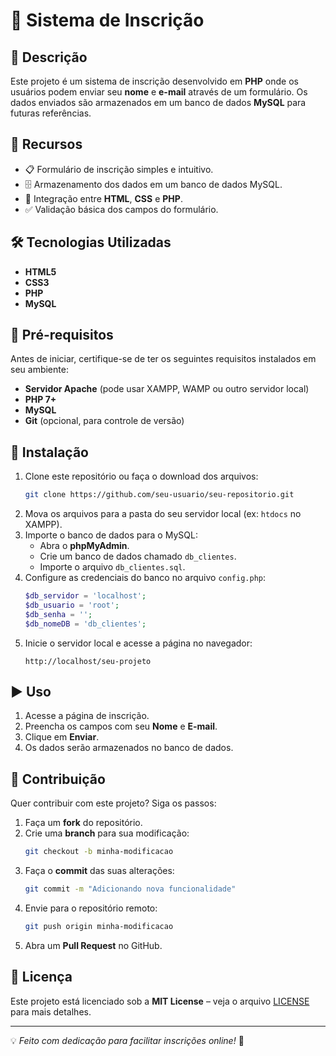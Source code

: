 # 📌 Sistema de Inscrição

## 📖 Descrição
Este projeto é um sistema de inscrição desenvolvido em **PHP** onde os usuários podem enviar seu **nome** e **e-mail** através de um formulário. Os dados enviados são armazenados em um banco de dados **MySQL** para futuras referências.

## 🚀 Recursos
- 📋 Formulário de inscrição simples e intuitivo.
- 🗄️ Armazenamento dos dados em um banco de dados MySQL.
- 🔗 Integração entre **HTML**, **CSS** e **PHP**.
- ✅ Validação básica dos campos do formulário.

## 🛠 Tecnologias Utilizadas
- **HTML5**
- **CSS3**
- **PHP**
- **MySQL**

## 📌 Pré-requisitos
Antes de iniciar, certifique-se de ter os seguintes requisitos instalados em seu ambiente:
- **Servidor Apache** (pode usar XAMPP, WAMP ou outro servidor local)
- **PHP 7+**
- **MySQL**
- **Git** (opcional, para controle de versão)

## 🔧 Instalação
1. Clone este repositório ou faça o download dos arquivos:
   ```sh
   git clone https://github.com/seu-usuario/seu-repositorio.git
   ```
2. Mova os arquivos para a pasta do seu servidor local (ex: `htdocs` no XAMPP).
3. Importe o banco de dados para o MySQL:
   - Abra o **phpMyAdmin**.
   - Crie um banco de dados chamado `db_clientes`.
   - Importe o arquivo `db_clientes.sql`.
4. Configure as credenciais do banco no arquivo `config.php`:
   ```php
   $db_servidor = 'localhost';
   $db_usuario = 'root';
   $db_senha = '';
   $db_nomeDB = 'db_clientes';
   ```
5. Inicie o servidor local e acesse a página no navegador:
   ```
   http://localhost/seu-projeto
   ```

## ▶️ Uso
1. Acesse a página de inscrição.
2. Preencha os campos com seu **Nome** e **E-mail**.
3. Clique em **Enviar**.
4. Os dados serão armazenados no banco de dados.

## 🤝 Contribuição
Quer contribuir com este projeto? Siga os passos:
1. Faça um **fork** do repositório.
2. Crie uma **branch** para sua modificação:
   ```sh
   git checkout -b minha-modificacao
   ```
3. Faça o **commit** das suas alterações:
   ```sh
   git commit -m "Adicionando nova funcionalidade"
   ```
4. Envie para o repositório remoto:
   ```sh
   git push origin minha-modificacao
   ```
5. Abra um **Pull Request** no GitHub.

## 📜 Licença
Este projeto está licenciado sob a **MIT License** – veja o arquivo [LICENSE](LICENSE) para mais detalhes.

---
💡 *Feito com dedicação para facilitar inscrições online!* 🚀
